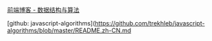 [前端博客 - 数据结构与算法](http://caibaojian.com/learn-javascript.html)

[github: javascript-algorithms](https://github.com/trekhleb/javascript-algorithms/blob/master/README.zh-CN.md

